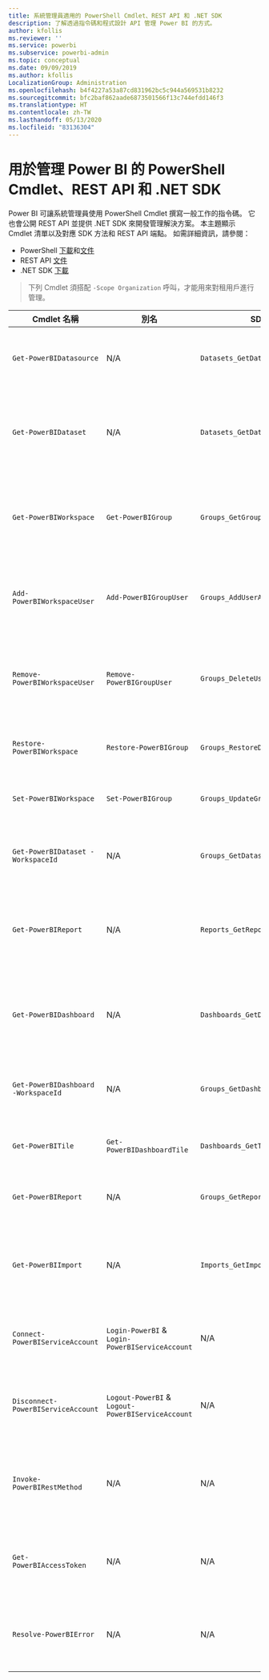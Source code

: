 ```yaml
---
title: 系統管理員適用的 PowerShell Cmdlet、REST API 和 .NET SDK
description: 了解透過指令碼和程式設計 API 管理 Power BI 的方式。
author: kfollis
ms.reviewer: ''
ms.service: powerbi
ms.subservice: powerbi-admin
ms.topic: conceptual
ms.date: 09/09/2019
ms.author: kfollis
LocalizationGroup: Administration
ms.openlocfilehash: b4f4227a53a87cd831962bc5c944a569531b8232
ms.sourcegitcommit: bfc2baf862aade6873501566f13c744efdd146f3
ms.translationtype: HT
ms.contentlocale: zh-TW
ms.lasthandoff: 05/13/2020
ms.locfileid: "83136304"
---
```

# <a name="powershell-cmdlets-rest-apis-and-net-sdk-for-power-bi-administration"></a>用於管理 Power BI 的 PowerShell Cmdlet、REST API 和 .NET SDK
Power BI 可讓系統管理員使用 PowerShell Cmdlet 撰寫一般工作的指令碼。 它也會公開 REST API 並提供 .NET SDK 來開發管理解決方案。 本主題顯示 Cmdlet 清單以及對應 SDK 方法和 REST API 端點。 如需詳細資訊，請參閱：

- PowerShell [下載](https://www.powershellgallery.com/packages/MicrosoftPowerBIMgmt/)和[文件](https://docs.microsoft.com/powershell/power-bi/overview?view=powerbi-ps)
- REST API [文件](https://docs.microsoft.com/rest/api/power-bi/admin)
- .NET SDK [下載](https://www.nuget.org/packages/Microsoft.PowerBI.Api/)

> 下列 Cmdlet 須搭配 `-Scope Organization` 呼叫，才能用來對租用戶進行管理。

| **Cmdlet 名稱** | **別名** | **SDK 方法** | **REST API 端點** | **描述** |
| --- | --- | --- | --- | --- |
| `Get-PowerBIDatasource` | N/A | `Datasets_GetDataSourcesAsAdmin` | /v1.0/myorg/admin/datasets/{datasetkey}/datasources | 取得指定資料集的資料來源。 |
| `Get-PowerBIDataset` | N/A | `Datasets_GetDatasetsAsAdmin` | /v1.0/myorg/admin/datasets | 取得 Power BI 租用戶中的完整資料集清單。 |
| `Get-PowerBIWorkspace` | `Get-PowerBIGroup` | `Groups_GetGroupsAsAdmin` | /v1.0/myorg/admin/groups | 取得 Power BI 租用戶中的完整工作區清單。 |
| `Add-PowerBIWorkspaceUser` | `Add-PowerBIGroupUser` | `Groups_AddUserAsAdmin` | /v1.0/myorg/admin/groups/{groupId}/users | 將使用者新增為指定工作區的成員。 |
| `Remove-PowerBIWorkspaceUser` | `Remove-PowerBIGroupUser` | `Groups_DeleteUserAsAdmin` | /v1.0/myorg/admin/groups/{groupId}/users/{user} | 從指定工作區的成員資格清單中移除使用者。 |
| `Restore-PowerBIWorkspace` |`Restore-PowerBIGroup` | `Groups_RestoreDeletedGroupAsAdmin` | /v1.0/myorg/admin/groups/{groupId}/restore | 還原已刪除的工作區。 |
| `Set-PowerBIWorkspace` |`Set-PowerBIGroup` | `Groups_UpdateGroupAsAdmin` | /v1.0/myorg/admin/groups/{groupId} | 更新指定工作區的屬性。 |
| `Get-PowerBIDataset -WorkspaceId` | N/A | `Groups_GetDatasetsAsAdmin` | /v1.0/myorg/admin/groups/{group\_id}/datasets | 取得指定工作區內的資料集。 |
| `Get-PowerBIReport` | N/A | `Reports_GetReportsAsAdmin` | /v1.0/myorg/admin/reports | 取得 Power BI 租用戶中的完整報表清單。 |
| `Get-PowerBIDashboard` | N/A | `Dashboards_GetDashboardsAsAdmin` | /v1.0/myorg/admin/dashboards | 取得 Power BI 租用戶中的完整儀表板清單。 |
| `Get-PowerBIDashboard -WorkspaceId` | N/A | `Groups_GetDashboardsAsAdmin` | /v1.0/myorg/admin/groups/{group\_id}/dashboards | 取得指定工作區內的儀表板。 |
| `Get-PowerBITile` | `Get-PowerBIDashboardTile` | `Dashboards_GetTilesAsAdmin` | /v1.0/myorg/admin/dashboards/{dashboard\_id}/tiles | 取得指定儀表板的圖格。 |
| `Get-PowerBIReport` | N/A | `Groups_GetReportsAsAdmin` | /v1.0/myorg/admin/groups/{group\_id}/reports | 取得指定工作區內的報表。 |
| `Get-PowerBIImport` | N/A | `Imports_GetImportsAsAdmin` | /v1.0/myorg/admin/imports | 取得 Power BI 租用戶中的完整匯入清單。 |
| `Connect-PowerBIServiceAccount` | `Login-PowerBI` &  `Login-PowerBIServiceAccount` | N/A | N/A | 登入 Power BI 並啟動工作階段。 |
| `Disconnect-PowerBIServiceAccount` | `Logout-PowerBI` & `Logout-PowerBIServiceAccount` | N/A | N/A | 登出 Power BI 並關閉現有工作階段。 |
| `Invoke-PowerBIRestMethod`| N/A | N/A | N/A | 將任意 REST API 呼叫傳送給 Power BI。 |
| `Get-PowerBIAccessToken`| N/A | N/A | N/A | 取得工作階段中的 Power BI 存取權杖。 |
| `Resolve-PowerBIError`| N/A | N/A | N/A | 取得 Cmdlet 呼叫失敗的詳細錯誤資訊。 |
